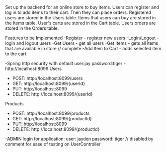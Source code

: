 Set up the backend for an online store to buy items.
Users can register and log in to add items to their cart. Then they can place orders.
Registered users are stored in the Users table.
Items that users can buy are stored in the Items table.
User's carts are stored in the Cart table.
Users orders are stored in the Orders table.

Features to be Implemented
-Register - register new users
-Login/Logout - login and logout users
-Get Users - get all users
-Get Items - gets all items that are available in store // complete
-Add Item to Cart - adds selected item to the cart


-Spring http security with default user:jay password:tiger
-http://localhost:8099
Users
- POST: http://localhost:8099/users
- GET: http://localhost:8099/{userId}
- PUT: http://localhost:8099
- DELETE: http://localhost:8099/{userId}

Products
- POST: http://localhost:8099/products
- GET: http://localhost:8099/{productId}
- PUT: http://localhost:8099
- DELETE: http://localhost:8099/{productId}

-ADMIN login for application: user: jayden password: tiger
// disabled by comment for ease of testing on UserController
